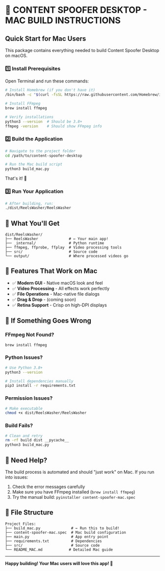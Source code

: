 # 🍎 CONTENT SPOOFER DESKTOP - MAC BUILD INSTRUCTIONS

## Quick Start for Mac Users

This package contains everything needed to build Content Spoofer Desktop on macOS.

### 1️⃣ Install Prerequisites

Open Terminal and run these commands:

```bash
# Install Homebrew (if you don't have it)
/bin/bash -c "$(curl -fsSL https://raw.githubusercontent.com/Homebrew/install/HEAD/install.sh)"

# Install FFmpeg
brew install ffmpeg

# Verify installations
python3 --version  # Should be 3.8+
ffmpeg -version    # Should show FFmpeg info
```

### 2️⃣ Build the Application

```bash
# Navigate to the project folder
cd /path/to/content-spoofer-desktop

# Run the Mac build script
python3 build_mac.py
```

That's it! 🎉

### 3️⃣ Run Your Application

```bash
# After building, run:
./dist/ReelsWasher/ReelsWasher
```

## 📁 What You'll Get

```
dist/ReelsWasher/
├── ReelsWasher              # ← Your main app!
├── _internal/               # Python runtime
├── ffmpeg, ffprobe, ffplay  # Video processing tools
├── src/                     # Source code
└── output/                  # Where processed videos go
```

## 🚀 Features That Work on Mac

- ✅ **Modern GUI** - Native macOS look and feel
- ✅ **Video Processing** - All effects work perfectly  
- ✅ **File Operations** - Mac-native file dialogs
- ✅ **Drag & Drop** - (coming soon)
- ✅ **Retina Support** - Crisp on high-DPI displays

## 🔧 If Something Goes Wrong

### FFmpeg Not Found?
```bash
brew install ffmpeg
```

### Python Issues?
```bash
# Use Python 3.8+
python3 --version

# Install dependencies manually
pip3 install -r requirements.txt
```

### Permission Issues?
```bash
# Make executable
chmod +x dist/ReelsWasher/ReelsWasher
```

### Build Fails?
```bash
# Clean and retry
rm -rf build dist __pycache__
python3 build_mac.py
```

## 📧 Need Help?

The build process is automated and should "just work" on Mac. If you run into issues:

1. Check the error messages carefully
2. Make sure you have FFmpeg installed (`brew install ffmpeg`)
3. Try the manual build: `pyinstaller content-spoofer-mac.spec`

## 🎯 File Structure

```
Project Files:
├── build_mac.py              # ← Run this to build!
├── content-spoofer-mac.spec  # Mac build configuration  
├── main.py                   # App entry point
├── requirements.txt          # Dependencies
├── src/                      # Source code
└── README_MAC.md            # Detailed Mac guide
```

---

**Happy building! Your Mac users will love this app! 🚀**
